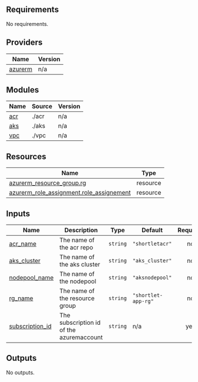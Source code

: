 <!-- BEGIN_TF_DOCS -->
## Requirements

No requirements.

## Providers

| Name | Version |
|------|---------|
| <a name="provider_azurerm"></a> [azurerm](#provider\_azurerm) | n/a |

## Modules

| Name | Source | Version |
|------|--------|---------|
| <a name="module_acr"></a> [acr](#module\_acr) | ./acr | n/a |
| <a name="module_aks"></a> [aks](#module\_aks) | ./aks | n/a |
| <a name="module_vpc"></a> [vpc](#module\_vpc) | ./vpc | n/a |

## Resources

| Name | Type |
|------|------|
| [azurerm_resource_group.rg](https://registry.terraform.io/providers/hashicorp/azurerm/latest/docs/resources/resource_group) | resource |
| [azurerm_role_assignment.role_assignement](https://registry.terraform.io/providers/hashicorp/azurerm/latest/docs/resources/role_assignment) | resource |

## Inputs

| Name | Description | Type | Default | Required |
|------|-------------|------|---------|:--------:|
| <a name="input_acr_name"></a> [acr\_name](#input\_acr\_name) | The name of the acr repo | `string` | `"shortletacr"` | no |
| <a name="input_aks_cluster"></a> [aks\_cluster](#input\_aks\_cluster) | The name of the aks cluster | `string` | `"aks_cluster"` | no |
| <a name="input_nodepool_name"></a> [nodepool\_name](#input\_nodepool\_name) | The name of the nodepool | `string` | `"aksnodepool"` | no |
| <a name="input_rg_name"></a> [rg\_name](#input\_rg\_name) | The name of the resource group | `string` | `"shortlet-app-rg"` | no |
| <a name="input_subscription_id"></a> [subscription\_id](#input\_subscription\_id) | The subscription id of the azuremaccount | `string` | n/a | yes |

## Outputs

No outputs.
<!-- END_TF_DOCS -->